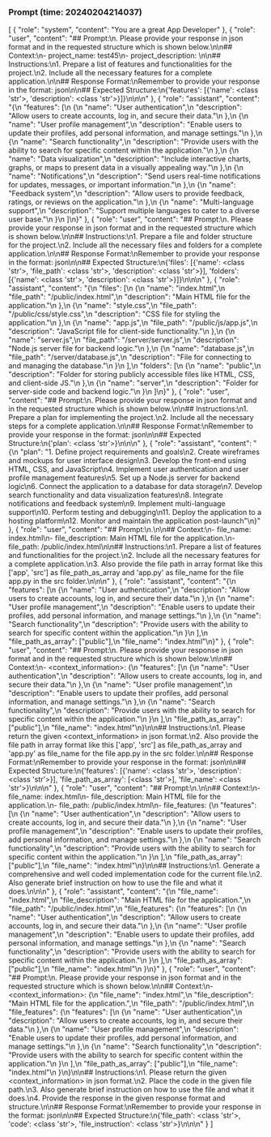 ### Prompt (time: 20240204214037)

[
    {
        "role": "system",
        "content": "You are a great App Developer"
    },
    {
        "role": "user",
        "content": "## Prompt:\n. Please provide your response in json format and in the requested structure which is shown below.\n\n## Context:\n- project_name: test45\n- project_description: \n\n## Instructions:\n1. Prepare a list of features and functionalities for the project.\n2. Include all the necessary features for a complete application.\n\n## Response Format:\nRemember to provide your response in the format: json\n\n## Expected Structure:\n{'features': [{'name': <class 'str'>, 'description': <class 'str'>}]}\n\n\n"
    },
    {
        "role": "assistant",
        "content": "{\n  \"features\": [\n    {\n      \"name\": \"User authentication\",\n      \"description\": \"Allow users to create accounts, log in, and secure their data.\"\n    },\n    {\n      \"name\": \"User profile management\",\n      \"description\": \"Enable users to update their profiles, add personal information, and manage settings.\"\n    },\n    {\n      \"name\": \"Search functionality\",\n      \"description\": \"Provide users with the ability to search for specific content within the application.\"\n    },\n    {\n      \"name\": \"Data visualization\",\n      \"description\": \"Include interactive charts, graphs, or maps to present data in a visually appealing way.\"\n    },\n    {\n      \"name\": \"Notifications\",\n      \"description\": \"Send users real-time notifications for updates, messages, or important information.\"\n    },\n    {\n      \"name\": \"Feedback system\",\n      \"description\": \"Allow users to provide feedback, ratings, or reviews on the application.\"\n    },\n    {\n      \"name\": \"Multi-language support\",\n      \"description\": \"Support multiple languages to cater to a diverse user base.\"\n    }\n  ]\n}"
    },
    {
        "role": "user",
        "content": "## Prompt:\n. Please provide your response in json format and in the requested structure which is shown below.\n\n## Instructions:\n1. Prepare a file and folder structure for the project.\n2. Include all the necessary files and folders for a complete application.\n\n## Response Format:\nRemember to provide your response in the format: json\n\n## Expected Structure:\n{'files': [{'name': <class 'str'>, 'file_path': <class 'str'>, 'description': <class 'str'>}], 'folders': [{'name': <class 'str'>, 'description': <class 'str'>}]}\n\n\n"
    },
    {
        "role": "assistant",
        "content": "{\n  \"files\": [\n    {\n      \"name\": \"index.html\",\n      \"file_path\": \"/public/index.html\",\n      \"description\": \"Main HTML file for the application.\"\n    },\n    {\n      \"name\": \"style.css\",\n      \"file_path\": \"/public/css/style.css\",\n      \"description\": \"CSS file for styling the application.\"\n    },\n    {\n      \"name\": \"app.js\",\n      \"file_path\": \"/public/js/app.js\",\n      \"description\": \"JavaScript file for client-side functionality.\"\n    },\n    {\n      \"name\": \"server.js\",\n      \"file_path\": \"/server/server.js\",\n      \"description\": \"Node.js server file for backend logic.\"\n    },\n    {\n      \"name\": \"database.js\",\n      \"file_path\": \"/server/database.js\",\n      \"description\": \"File for connecting to and managing the database.\"\n    }\n  ],\n  \"folders\": [\n    {\n      \"name\": \"public\",\n      \"description\": \"Folder for storing publicly accessible files like HTML, CSS, and client-side JS.\"\n    },\n    {\n      \"name\": \"server\",\n      \"description\": \"Folder for server-side code and backend logic.\"\n    }\n  ]\n}"
    },
    {
        "role": "user",
        "content": "## Prompt:\n. Please provide your response in json format and in the requested structure which is shown below.\n\n## Instructions:\n1. Prepare a plan for implementing the project.\n2. Include all the necessary steps for a complete application.\n\n## Response Format:\nRemember to provide your response in the format: json\n\n## Expected Structure:\n{'plan': <class 'str'>}\n\n\n"
    },
    {
        "role": "assistant",
        "content": "{\n  \"plan\": \"1. Define project requirements and goals\\n2. Create wireframes and mockups for user interface design\\n3. Develop the front-end using HTML, CSS, and JavaScript\\n4. Implement user authentication and user profile management features\\n5. Set up a Node.js server for backend logic\\n6. Connect the application to a database for data storage\\n7. Develop search functionality and data visualization features\\n8. Integrate notifications and feedback system\\n9. Implement multi-language support\\n10. Perform testing and debugging\\n11. Deploy the application to a hosting platform\\n12. Monitor and maintain the application post-launch\"\n}"
    },
    {
        "role": "user",
        "content": "## Prompt:\n.\n\n## Context:\n- file_name: index.html\n- file_description: Main HTML file for the application.\n- file_path: /public/index.html\n\n## Instructions:\n1. Prepare a list of features and functionalities for the project.\n2. Include all the necessary features for a complete application.\n3. Also provide the file path in array format like this ['app', 'src'] as file_path_as_array and 'app.py' as file_name for the file app.py in the src folder.\n\n\n"
    },
    {
        "role": "assistant",
        "content": "{\n  \"features\": [\n    {\n      \"name\": \"User authentication\",\n      \"description\": \"Allow users to create accounts, log in, and secure their data.\"\n    },\n    {\n      \"name\": \"User profile management\",\n      \"description\": \"Enable users to update their profiles, add personal information, and manage settings.\"\n    },\n    {\n      \"name\": \"Search functionality\",\n      \"description\": \"Provide users with the ability to search for specific content within the application.\"\n    }\n  ],\n  \"file_path_as_array\": [\"public\"],\n  \"file_name\": \"index.html\"\n}"
    },
    {
        "role": "user",
        "content": "## Prompt:\n. Please provide your response in json format and in the requested structure which is shown below.\n\n## Context:\n- <context_information>: {\n  \"features\": [\n    {\n      \"name\": \"User authentication\",\n      \"description\": \"Allow users to create accounts, log in, and secure their data.\"\n    },\n    {\n      \"name\": \"User profile management\",\n      \"description\": \"Enable users to update their profiles, add personal information, and manage settings.\"\n    },\n    {\n      \"name\": \"Search functionality\",\n      \"description\": \"Provide users with the ability to search for specific content within the application.\"\n    }\n  ],\n  \"file_path_as_array\": [\"public\"],\n  \"file_name\": \"index.html\"\n}\n\n## Instructions:\n1. Please return the given <context_information> in json format.\n2. Also provide the file path in array format like this ['app', 'src'] as file_path_as_array and 'app.py' as file_name for the file app.py in the src folder.\n\n## Response Format:\nRemember to provide your response in the format: json\n\n## Expected Structure:\n{'features': [{'name': <class 'str'>, 'description': <class 'str'>}], 'file_path_as_array': [<class 'str'>], 'file_name': <class 'str'>}\n\n\n"
    },
    {
        "role": "user",
        "content": "## Prompt:\n.\n\n## Context:\n- file_name: index.html\n- file_description: Main HTML file for the application.\n- file_path: /public/index.html\n- file_features: {\n  \"features\": [\n    {\n      \"name\": \"User authentication\",\n      \"description\": \"Allow users to create accounts, log in, and secure their data.\"\n    },\n    {\n      \"name\": \"User profile management\",\n      \"description\": \"Enable users to update their profiles, add personal information, and manage settings.\"\n    },\n    {\n      \"name\": \"Search functionality\",\n      \"description\": \"Provide users with the ability to search for specific content within the application.\"\n    }\n  ],\n  \"file_path_as_array\": [\"public\"],\n  \"file_name\": \"index.html\"\n}\n\n## Instructions:\n1. Generate a comprehensive and well coded implementation code for the current file.\n2. Also generate brief instruction on how to use the file and what it does.\n\n\n"
    },
    {
        "role": "assistant",
        "content": "{\n  \"file_name\": \"index.html\",\n  \"file_description\": \"Main HTML file for the application.\",\n  \"file_path\": \"/public/index.html\",\n  \"file_features\": {\n    \"features\": [\n      {\n        \"name\": \"User authentication\",\n        \"description\": \"Allow users to create accounts, log in, and secure their data.\"\n      },\n      {\n        \"name\": \"User profile management\",\n        \"description\": \"Enable users to update their profiles, add personal information, and manage settings.\"\n      },\n      {\n        \"name\": \"Search functionality\",\n        \"description\": \"Provide users with the ability to search for specific content within the application.\"\n      }\n    ],\n    \"file_path_as_array\": [\"public\"],\n    \"file_name\": \"index.html\"\n  }\n}"
    },
    {
        "role": "user",
        "content": "## Prompt:\n. Please provide your response in json format and in the requested structure which is shown below.\n\n## Context:\n- <context_information>: {\n  \"file_name\": \"index.html\",\n  \"file_description\": \"Main HTML file for the application.\",\n  \"file_path\": \"/public/index.html\",\n  \"file_features\": {\n    \"features\": [\n      {\n        \"name\": \"User authentication\",\n        \"description\": \"Allow users to create accounts, log in, and secure their data.\"\n      },\n      {\n        \"name\": \"User profile management\",\n        \"description\": \"Enable users to update their profiles, add personal information, and manage settings.\"\n      },\n      {\n        \"name\": \"Search functionality\",\n        \"description\": \"Provide users with the ability to search for specific content within the application.\"\n      }\n    ],\n    \"file_path_as_array\": [\"public\"],\n    \"file_name\": \"index.html\"\n  }\n}\n\n## Instructions:\n1. Please return the given <context_information> in json format.\n2. Place the code in the given file path.\n3. Also generate brief instruction on how to use the file and what it does.\n4. Provide the response in the given response format and structure.\n\n## Response Format:\nRemember to provide your response in the format: json\n\n## Expected Structure:\n{'file_path': <class 'str'>, 'code': <class 'str'>, 'file_instruction': <class 'str'>}\n\n\n"
    }
]